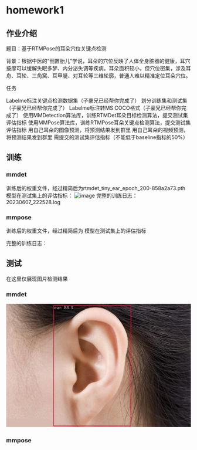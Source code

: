 # homework1
## 作业介绍
题目：基于RTMPose的耳朵穴位关键点检测

背景：根据中医的“倒置胎儿”学说，耳朵的穴位反映了人体全身脏器的健康，耳穴按摩可以缓解失眠多梦、内分泌失调等疾病。耳朵面积较小，但穴位密集，涉及耳舟、耳轮、三角窝、耳甲艇、对耳轮等三维轮廓，普通人难以精准定位耳朵穴位。

任务

Labelme标注关键点检测数据集（子豪兄已经帮你完成了）
划分训练集和测试集（子豪兄已经帮你完成了）
Labelme标注转MS COCO格式（子豪兄已经帮你完成了）
使用MMDetection算法库，训练RTMDet耳朵目标检测算法，提交测试集评估指标
使用MMPose算法库，训练RTMPose耳朵关键点检测算法，提交测试集评估指标
用自己耳朵的图像预测，将预测结果发到群里
用自己耳朵的视频预测，将预测结果发到群里
需提交的测试集评估指标（不能低于baseline指标的50%）
## 训练
### mmdet
训练后的权重文件，经过精简后为rtmdet_tiny_ear_epoch_200-858a2a73.pth
模型在测试集上的评估指标：
<img width="1007" alt="image" src="https://github.com/lostcorner/OpenMMLab_AICamp2/assets/41581944/3794a227-cdd6-4840-ad5f-08bd00b6744c">
完整的训练日志：20230607_222528.log

### mmpose
训练后的权重文件，经过精简后为
模型在测试集上的评估指标

完整的训练日志：
## 测试
在这里仅展现图片检测结果
### mmdet
![det-ear](mmdet_ear.jpeg)
### mmpose

